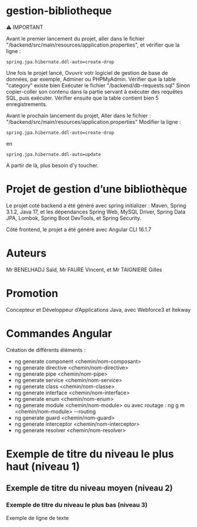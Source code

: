 # gestion-bibliotheque

:warning: IMPORTANT

Avant le premier lancement du projet, aller dans le fichier "/backend/src/main/resources/application.properties", et vérifier que la ligne :
```properties soit bien comme ci-dessous.
spring.jpa.hibernate.ddl-auto=create-drop
```


Une fois le projet lancé,
Ovuvrir votr logiciel de gestion de base de données, par exemple, Adminer ou PHPMyAdmin.
Vérifier que la table "category" existe bien
Exécuter le fichier 
"/backend/db-requests.sql"
Sinon copier-coller son contenu dans la partie servant à exécuter des requêtes SQL, puis exécuter.
Vérifier ensuite que la table contient bien 5 enregistrements.

Avant le prochain lancement du projet,
Aller dans le fichier :
"/backend/src/main/resources/application.properties"
Modifier la ligne :
```properties
spring.jpa.hibernate.ddl-auto=create-drop
```
en
```properties
spring.jpa.hibernate.ddl-auto=update
```
A partir de là, plus besoin d'y toucher.

# Projet de gestion d’une bibliothèque

Le projet coté backend a été généré avec spring initializer :
Maven, Spring 3.1.2, Java 17, et les dépendances Spring Web, MySQL Driver, Spring Data JPA, Lombok, Spring Boot DevTools, et Spring Security.

Côté frontend, le projet a été généré avec Angular CLI 16.1.7

# Auteurs

Mr BENELHADJ Saïd, Mr FAURE Vincent, et Mr TAIGNIERE Gilles

# Promotion

Concepteur et Développeur d’Applications Java, avec Webforce3 et Itekway

# Commandes Angular

Création de différents éléments :

- ng generate component <chemin/nom-composant>
- ng generate directive <chemin/nom-directive>
- ng generate pipe <chemin/nom-pipe>
- ng generate service <chemin/nom-service>
- ng generate class <chemin/nom-classe>
- ng generate interface <chemin/nom-interface>
- ng generate enum <chemin/nom-enum>
- ng generate module <chemin/nom-module>
     ou avec routage : ng g m <chemin/nom-module> --routing
- ng generate guard <chemin/nom-guard>
- ng generate interceptor <chemin/nom-interceptor>
- ng generate resolver <chemin/nom-resolver>

# Exemple de titre du niveau le plus haut (niveau 1)

## Exemple de titre du niveau moyen (niveau 2)

### Exemple de titre du niveau le plus bas (niveau 3)

Exemple de ligne de texte
